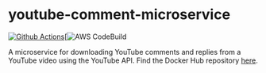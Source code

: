 # youtube-comment-microservice
[![Github Actions](https://github.com/Steven-Herrera/youtube-comment-microservice/actions/workflows/main.yml/badge.svg)](https://github.com/Steven-Herrera/youtube-comment-microservice/actions/workflows/main.yml)[![AWS CodeBuild](https://codebuild.us-east-2.amazonaws.com/badges?uuid=eyJlbmNyeXB0ZWREYXRhIjoiUzNpcDgvUWNtRWpDaXNPamNKUHR4NzgrMDNJMUFXMUh1M3NLODdMZUJrSElIQnBIVnRnb2huTjMva0NSRkk5cU1OVlQ5aGkyNmpQNzBOQXY0M3ZLSHdvPSIsIml2UGFyYW1ldGVyU3BlYyI6IlY2SUxBZWU1UXRnRldjeC8iLCJtYXRlcmlhbFNldFNlcmlhbCI6MX0%3D&branch=main)<br>

A microservice for downloading YouTube comments and replies from a YouTube video using the YouTube API. Find the Docker Hub repository [here](https://hub.docker.com/repository/docker/stevenherrera/youtube-comment-microservice/general).